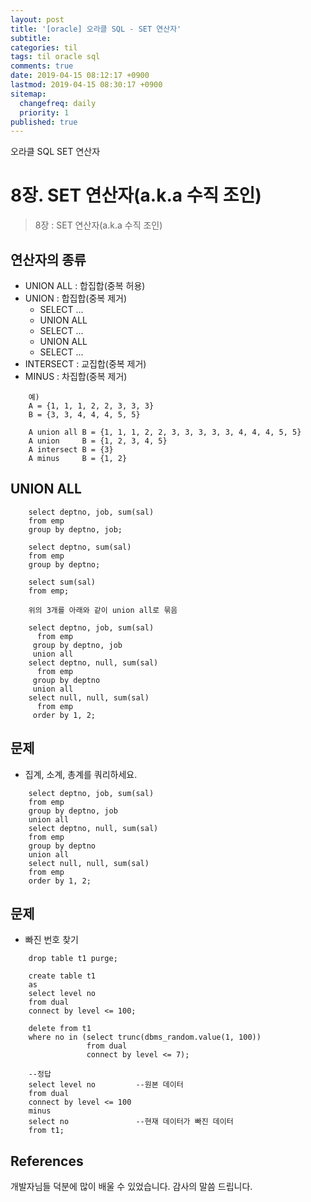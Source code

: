 ```yaml
---
layout: post
title: '[oracle] 오라클 SQL - SET 연산자'
subtitle: 
categories: til
tags: til oracle sql
comments: true
date: 2019-04-15 08:12:17 +0900
lastmod: 2019-04-15 08:30:17 +0900
sitemap:
  changefreq: daily
  priority: 1
published: true
---
```


오라클 SQL SET 연산자<br />

# 8장. SET 연산자(a.k.a 수직 조인)
> 8장 : SET 연산자(a.k.a 수직 조인)<br>

## 연산자의 종류
* UNION ALL : 합집합(중복 허용)
* UNION     : 합집합(중복 제거)
  - SELECT ...
  - UNION ALL
  - SELECT ...
  - UNION ALL
  - SELECT ...
* INTERSECT : 교집합(중복 제거)
* MINUS     : 차집합(중복 제거)
```
    예)
    A = {1, 1, 1, 2, 2, 3, 3, 3}
    B = {3, 3, 4, 4, 4, 5, 5}
    
    A union all B = {1, 1, 1, 2, 2, 3, 3, 3, 3, 3, 4, 4, 4, 5, 5}
    A union     B = {1, 2, 3, 4, 5}
    A intersect B = {3}
    A minus     B = {1, 2}
```
    
## UNION ALL
```
    select deptno, job, sum(sal)
    from emp
    group by deptno, job;
    
    select deptno, sum(sal)
    from emp
    group by deptno;
    
    select sum(sal)
    from emp;
    
    위의 3개를 아래와 같이 union all로 묶음
    
    select deptno, job, sum(sal)
      from emp
     group by deptno, job
     union all
    select deptno, null, sum(sal)
      from emp
     group by deptno
     union all
    select null, null, sum(sal)
      from emp
     order by 1, 2;
```

## 문제
* 집계, 소계, 총계를 쿼리하세요.
```
    select deptno, job, sum(sal)
    from emp
    group by deptno, job
    union all
    select deptno, null, sum(sal)
    from emp
    group by deptno
    union all
    select null, null, sum(sal)
    from emp
    order by 1, 2;
```

## 문제
* 빠진 번호 찾기
```
    drop table t1 purge;

    create table t1
    as
    select level no
    from dual
    connect by level <= 100;

    delete from t1
    where no in (select trunc(dbms_random.value(1, 100)) 
                 from dual
                 connect by level <= 7);

    --정답 
    select level no         --원본 데이터
    from dual
    connect by level <= 100
    minus
    select no               --현재 데이터가 빠진 데이터
    from t1;
```

## References
개발자님들 덕분에 많이 배울 수 있었습니다. 감사의 말씀 드립니다.<br/>